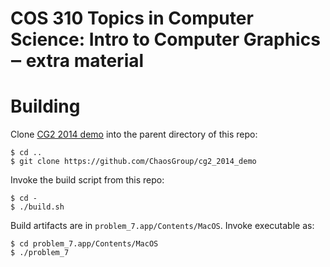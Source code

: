 # COS 310 Topics in Computer Science: Intro to Computer Graphics ‒ extra material

Building
========

Clone [CG2 2014 demo](https://github.com/ChaosGroup/cg2_2014_demo) into the parent directory of this repo:

```
$ cd ..
$ git clone https://github.com/ChaosGroup/cg2_2014_demo
```

Invoke the build script from this repo:

```
$ cd -
$ ./build.sh
```

Build artifacts are in `problem_7.app/Contents/MacOS`. Invoke executable as:

```
$ cd problem_7.app/Contents/MacOS
$ ./problem_7
```
